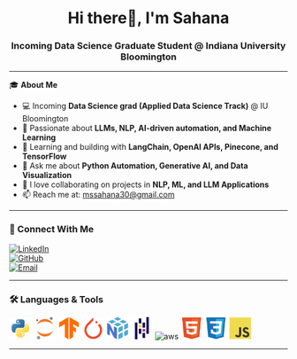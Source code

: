 <h1 align="center">Hi there👋, I'm Sahana</h1>
<h3 align="center">Incoming Data Science Graduate Student @ Indiana University Bloomington</h3>

---

🎓 **About Me**

- 💻 Incoming **Data Science grad (Applied Data Science Track)** @ IU Bloomington  
- 🔭 Passionate about **LLMs, NLP, AI-driven automation, and Machine Learning**
- 🌱 Learning and building with **LangChain, OpenAI APIs, Pinecone, and TensorFlow**
- 💬 Ask me about **Python Automation, Generative AI, and Data Visualization**
- 👯 I love collaborating on projects in **NLP, ML, and LLM Applications**
- 📫 Reach me at: mssahana30@gmail.com

---

### 🔗 Connect With Me

[![LinkedIn](https://img.shields.io/badge/-LinkedIn-blue?style=flat-square&logo=linkedin)](https://linkedin.com/in/sahana-madhugiri)  
[![GitHub](https://img.shields.io/badge/-GitHub-000?style=flat-square&logo=github)](https://github.com/SahanaMS)  
[![Email](https://img.shields.io/badge/-Email-D14836?style=flat-square&logo=gmail&logoColor=white)](mailto:sahana.email@gmail.com)

---

### 🛠️ Languages & Tools

<p align="left">
  <img src="https://raw.githubusercontent.com/devicons/devicon/master/icons/python/python-original.svg" alt="python" width="40" height="40"/>
  <img src="https://raw.githubusercontent.com/devicons/devicon/master/icons/jupyter/jupyter-original.svg" alt="jupyter" width="40" height="40"/>
  <img src="https://raw.githubusercontent.com/devicons/devicon/master/icons/tensorflow/tensorflow-original.svg" alt="tensorflow" width="40" height="40"/>
  <img src="https://raw.githubusercontent.com/devicons/devicon/master/icons/pytorch/pytorch-original.svg" alt="pytorch" width="40" height="40"/>
  <img src="https://raw.githubusercontent.com/devicons/devicon/master/icons/numpy/numpy-original.svg" alt="numpy" width="40" height="40"/>
  <img src="https://raw.githubusercontent.com/devicons/devicon/master/icons/pandas/pandas-original.svg" alt="pandas" width="40" height="40"/>
  <img src="https://raw.githubusercontent.com/devicons/devicon/master/icons/aws/aws-original.svg" alt="aws" width="40" height="40"/>
  <img src="https://raw.githubusercontent.com/devicons/devicon/master/icons/html5/html5-original.svg" alt="html" width="40" height="40"/>
  <img src="https://raw.githubusercontent.com/devicons/devicon/master/icons/css3/css3-original.svg" alt="css" width="40" height="40"/>
  <img src="https://raw.githubusercontent.com/devicons/devicon/master/icons/javascript/javascript-original.svg" alt="js" width="40" height="40"/>
</p>

---



